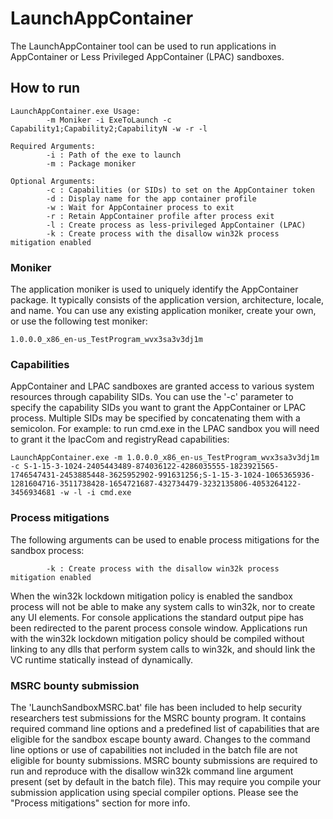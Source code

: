# LaunchAppContainer
The LaunchAppContainer tool can be used to run applications in AppContainer or Less Privileged AppContainer (LPAC) sandboxes.

## How to run
```
LaunchAppContainer.exe Usage:
        -m Moniker -i ExeToLaunch -c Capability1;Capability2;CapabilityN -w -r -l

Required Arguments:
        -i : Path of the exe to launch
        -m : Package moniker

Optional Arguments:
        -c : Capabilities (or SIDs) to set on the AppContainer token
        -d : Display name for the app container profile
        -w : Wait for AppContainer process to exit
        -r : Retain AppContainer profile after process exit
        -l : Create process as less-privileged AppContainer (LPAC)
        -k : Create process with the disallow win32k process mitigation enabled
```

### Moniker
The application moniker is used to uniquely identify the AppContainer package. It typically consists of the application version, architecture, locale, and name. You can use any existing application moniker, create your own, or use the following test moniker:
```
1.0.0.0_x86_en-us_TestProgram_wvx3sa3v3dj1m
```

### Capabilities
AppContainer and LPAC sandboxes are granted access to various system resources through capability SIDs. You can use the '-c' parameter to specify the capability SIDs you want to grant the AppContainer or LPAC process. Multiple SIDs may be specified by concatenating them with a semicolon. For example: to run cmd.exe in the LPAC sandbox you will need to grant it the lpacCom and registryRead capabilities:
```
LaunchAppContainer.exe -m 1.0.0.0_x86_en-us_TestProgram_wvx3sa3v3dj1m -c S-1-15-3-1024-2405443489-874036122-4286035555-1823921565-1746547431-2453885448-3625952902-991631256;S-1-15-3-1024-1065365936-1281604716-3511738428-1654721687-432734479-3232135806-4053264122-3456934681 -w -l -i cmd.exe
```

### Process mitigations
The following arguments can be used to enable process mitigations for the sandbox process:
```
        -k : Create process with the disallow win32k process mitigation enabled
```

When the win32k lockdown mitigation policy is enabled the sandbox process will not be able to make any system calls to win32k, nor to create any UI elements. For console applications the standard output pipe has been redirected to the parent process console window.
Applications run with the win32k lockdown mitigation policy should be compiled without linking to any dlls that perform system calls to win32k, and should link the VC runtime statically instead of dynamically.

### MSRC bounty submission
The 'LaunchSandboxMSRC.bat' file has been included to help security researchers test submissions for the MSRC bounty program. 
It contains required command line options and a predefined list of capabilities that are eligible for the sandbox escape bounty award. Changes to the command line options or use of capabilities not included in the batch file are not eligible for bounty submissions. 
MSRC bounty submissions are required to run and reproduce with the disallow win32k command line argument present (set by default in the batch file). This may require you compile your submission application using special compiler options. Please see the "Process mitigations" section for more info.
